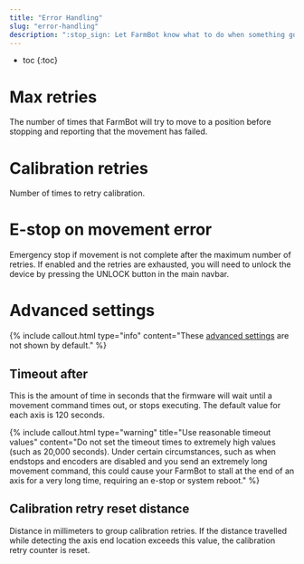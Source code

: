 ```yaml
---
title: "Error Handling"
slug: "error-handling"
description: ":stop_sign: Let FarmBot know what to do when something goes wrong.\n[Open these settings in the app](https://my.farm.bot/app/designer/settings?highlight=error_handling)"
---
```


* toc
{:toc}


# Max retries

The number of times that FarmBot will try to move to a position before stopping and reporting that the movement has failed.

# Calibration retries

Number of times to retry calibration.

# E-stop on movement error

Emergency stop if movement is not complete after the maximum number of retries. If enabled and the retries are exhausted, you will need to unlock the device by pressing the <span class="fb-button fb-yellow">UNLOCK</span> button in the main navbar.

# Advanced settings

{%
include callout.html
type="info"
content="These [advanced settings](../settings/parameter-management.md#show-advanced-settings) are not shown by default."
%}

## Timeout after

This is the amount of time in seconds that the firmware will wait until a movement command times out, or stops executing. The default value for each axis is 120 seconds.

{%
include callout.html
type="warning"
title="Use reasonable timeout values"
content="Do not set the timeout times to extremely high values (such as 20,000 seconds). Under certain circumstances, such as when endstops and encoders are disabled and you send an extremely long movement command, this could cause your FarmBot to stall at the end of an axis for a very long time, requiring an e-stop or system reboot."
%}

## Calibration retry reset distance

Distance in millimeters to group calibration retries. If the distance travelled while detecting the axis end location exceeds this value, the calibration retry counter is reset.
